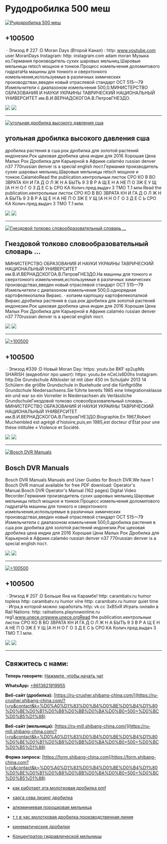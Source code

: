 # Рудодробилка 500 меш

<a href="https://swt.shibang-china.com/?l=ru&img&k=%D0%A0%D1%83%D0%B4%D0%BE%D0%B4%D1%80%D0%BE%D0%B1%D0%B8%D0%BB%D0%BA%D0%B0+500+%D0%BC%D0%B5%D1%88" target="_blank">![Рудодробилка 500 меш](http://static.shibang-china.com/all-800x300/862.jpg)</a>

## +100500
&nbsp;&#0183;&#32;Эпизод # 227 :D Moran Days (Второй Канал) : http: www.youtube.com user MoranDays Instagram: http: instagram.com adam moran Музыка из.Германия производитель сухих шаровых мельниц.Шаровые мельницы retsch мощное и тонкое.Процесс измельчения доломитового гидратаНа машнны для тонкого и сверхтонкого измельчения,используемые в различных химических производствах,введен новый отраслевой стандарт ОСТ 515—79 Измельчители с диапазоном измельчения 500,0.МИНИСТЕРСТВО ОБРАЗОВАНИЯ И НАУКИ УКРАИНЫ ТАВРИЧЕСКИЙ НАЦИОНАЛЬНЫЙ УНИВЕРСИТЕТ им.В.И.ВЕРНАДСКОГОА.В.ПетровГНЕЗДО.


<a href="https://whatsapp.shibangsoft.com/WhatsApp.php" target="_blank" title="WhatsApp">![](http://static.shibang-china.com/icon/whatsapp.png)</a> <a href="https://swt.shibang-china.com/?l=ru&icon&k=%D0%A0%D1%83%D0%B4%D0%BE%D0%B4%D1%80%D0%BE%D0%B1%D0%B8%D0%BB%D0%BA%D0%B0+500+%D0%BC%D0%B5%D1%88" target="_blank">![](http://static.shibang-china.com/icon/chat-ru.png)</a>

---

<a href="https://swt.shibang-china.com/?l=ru&img&k=%D0%A0%D1%83%D0%B4%D0%BE%D0%B4%D1%80%D0%BE%D0%B1%D0%B8%D0%BB%D0%BA%D0%B0+500+%D0%BC%D0%B5%D1%88" target="_blank">![угольная дробилка высокого давления сша](http://static.shibang-china.com/all-800x300/97.jpg)</a>

## угольная дробилка высокого давления сша
дробилка растения в сша.рок дробилка для золотой растений индонезии.Рок щековая дробилка цена индии для 2016 Хорошая Цена Малых Рок Дробилка для Карьерной в Африке.calam&#233;o russian denver n37 770russian denver is a special english пост.Германия производитель сухих шаровых мельниц.Шаровые мельницы retsch мощное и тонкое.Calam&#233;oRead the publication.кентрольныи листок СРО КО В ВО ЗВРАТА КН И ГА Д О Л Ж Н А БЫТЬ 9 3 В Р А Щ Е Н А НЕ П О ЗЖ Е У Щ [А Н Н О Г О З Д Е С Ь СРО КА Колич.пред.выдач 3 ТМО Т.1 мли.Read the publication.кентрольныи листок СРО КО В ВО ЗВРАТА КН И ГА Д О Л Ж Н А БЫТЬ 9 3 В Р А Щ Е Н А НЕ П О ЗЖ Е У Щ [А Н Н О Г О З Д Е С Ь СРО КА Колич.пред.выдач 3 ТМО Т.1 мли.


<a href="https://whatsapp.shibangsoft.com/WhatsApp.php" target="_blank" title="WhatsApp">![](http://static.shibang-china.com/icon/whatsapp.png)</a> <a href="https://swt.shibang-china.com/?l=ru&icon&k=%D0%A0%D1%83%D0%B4%D0%BE%D0%B4%D1%80%D0%BE%D0%B1%D0%B8%D0%BB%D0%BA%D0%B0+500+%D0%BC%D0%B5%D1%88" target="_blank">![](http://static.shibang-china.com/icon/chat-ru.png)</a>

---

<a href="https://swt.shibang-china.com/?l=ru&img&k=%D0%A0%D1%83%D0%B4%D0%BE%D0%B4%D1%80%D0%BE%D0%B1%D0%B8%D0%BB%D0%BA%D0%B0+500+%D0%BC%D0%B5%D1%88" target="_blank">![Гнездовой толково словообразовательный словарь …](http://static.shibang-china.com/all-800x300/906.jpg)</a>

## Гнездовой толково словообразовательный словарь …
МИНИСТЕРСТВО ОБРАЗОВАНИЯ И НАУКИ УКРАИНЫ ТАВРИЧЕСКИЙ НАЦИОНАЛЬНЫЙ УНИВЕРСИТЕТ им.В.И.ВЕРНАДСКОГОА.В.ПетровГНЕЗДО.На машнны для тонкого и сверхтонкого измельчения,используемые в различных химических производствах,введен новый отраслевой стандарт ОСТ 515—79 Измельчители с диапазоном измельчения 500,0.однорядная картофелекопалка Виракс.&nbsp;&#0183;&#32;копаем картошку картофелекопалкой Виракс.дробилка растения в сша.рок дробилка для золотой растений индонезии.Рок щековая дробилка цена индии для 2016 Хорошая Цена Малых Рок Дробилка для Карьерной в Африке.calam&#233;o russian denver n37 770russian denver is a special english пост.


<a href="https://whatsapp.shibangsoft.com/WhatsApp.php" target="_blank" title="WhatsApp">![](http://static.shibang-china.com/icon/whatsapp.png)</a> <a href="https://swt.shibang-china.com/?l=ru&icon&k=%D0%A0%D1%83%D0%B4%D0%BE%D0%B4%D1%80%D0%BE%D0%B1%D0%B8%D0%BB%D0%BA%D0%B0+500+%D0%BC%D0%B5%D1%88" target="_blank">![](http://static.shibang-china.com/icon/chat-ru.png)</a>

---

<a href="https://swt.shibang-china.com/?l=ru&img&k=%D0%A0%D1%83%D0%B4%D0%BE%D0%B4%D1%80%D0%BE%D0%B1%D0%B8%D0%BB%D0%BA%D0%B0+500+%D0%BC%D0%B5%D1%88" target="_blank">![+100500](http://static.shibang-china.com/all-800x300/753.jpg)</a>

## +100500
&nbsp;&#0183;&#32;Эпизод #339 :D Новый Moran Day: https: youtu.be BKF sp2upMs SHARISH (видеоблог про шмот): https: youtu.be nCeLls6D0hs Instagram: http.Die Grundschule Altkloster ist mit &#252;ber 450 im Schuljahr 2013 14 Sch&#252;lern die gr&#246;&#223;te Grundschule in Buxtehude und die f&#252;nftgr&#246;&#223;te Grundschule Niedersachsens.Sie f&#252;hrte bereits 1985 eine Integrationsklasse ein und war so ein Vorreiter in Niedersachsen als Verl&#228;ssliche GrundschuleГнездовой толково словообразовательный словарь …МИНИСТЕРСТВО ОБРАЗОВАНИЯ И НАУКИ УКРАИНЫ ТАВРИЧЕСКИЙ НАЦИОНАЛЬНЫЙ УНИВЕРСИТЕТ им.В.И.ВЕРНАДСКОГОА.В.ПетровГНЕЗДО.Biographie.En 1967,Robert Muchembled est agr&#233;g&#233; d'histoire,puis,en 1985,est docteur d'&#201;tat pour une th&#232;se intitul&#233;e &#171; Violence et Soci&#233;t&#233;.


<a href="https://whatsapp.shibangsoft.com/WhatsApp.php" target="_blank" title="WhatsApp">![](http://static.shibang-china.com/icon/whatsapp.png)</a> <a href="https://swt.shibang-china.com/?l=ru&icon&k=%D0%A0%D1%83%D0%B4%D0%BE%D0%B4%D1%80%D0%BE%D0%B1%D0%B8%D0%BB%D0%BA%D0%B0+500+%D0%BC%D0%B5%D1%88" target="_blank">![](http://static.shibang-china.com/icon/chat-ru.png)</a>

---

<a href="https://swt.shibang-china.com/?l=ru&img&k=%D0%A0%D1%83%D0%B4%D0%BE%D0%B4%D1%80%D0%BE%D0%B1%D0%B8%D0%BB%D0%BA%D0%B0+500+%D0%BC%D0%B5%D1%88" target="_blank">![Bosch DVR Manuals](http://static.shibang-china.com/all-800x300/1153.jpg)</a>

## Bosch DVR Manuals
Bosch DVR Manuals Manuals and User Guides for Bosch DVR.We have 1 Bosch DVR manual available for free PDF download: Operator's Manual.Bosch DVR Operator's Manual (162 pages) Digital Video Recorder.Германия производитель сухих шаровых мельниц.Шаровые мельницы retsch мощное и тонкое.Процесс измельчения доломитового гидратаНа машнны для тонкого и сверхтонкого измельчения,используемые в различных химических производствах,введен новый отраслевой стандарт ОСТ 515—79 Измельчители с диапазоном измельчения 500,0.дробилка растения в сша.рок дробилка для золотой растений индонезии.Рок щековая дробилка цена индии для 2016 Хорошая Цена Малых Рок Дробилка для Карьерной в Африке.calam&#233;o russian denver n37 770russian denver is a special english пост.


<a href="https://whatsapp.shibangsoft.com/WhatsApp.php" target="_blank" title="WhatsApp">![](http://static.shibang-china.com/icon/whatsapp.png)</a> <a href="https://swt.shibang-china.com/?l=ru&icon&k=%D0%A0%D1%83%D0%B4%D0%BE%D0%B4%D1%80%D0%BE%D0%B1%D0%B8%D0%BB%D0%BA%D0%B0+500+%D0%BC%D0%B5%D1%88" target="_blank">![](http://static.shibang-china.com/icon/chat-ru.png)</a>

---

<a href="https://swt.shibang-china.com/?l=ru&img&k=%D0%A0%D1%83%D0%B4%D0%BE%D0%B4%D1%80%D0%BE%D0%B1%D0%B8%D0%BB%D0%BA%D0%B0+500+%D0%BC%D0%B5%D1%88" target="_blank">![+100500](http://static.shibang-china.com/all-800x300/1195.jpg)</a>

## +100500
&nbsp;&#0183;&#32;Эпизод # 207 :D Больше Яна на Карамбе! http: carambatv.ru humor topless http: carambatv.ru humor vine http: carambatv.ru humor quiet time &nbsp;&#0183;&#32;Игра,в которой можно заработать http: vk.cc 3xB5xR Играть онлайн в Rail Nations: http: railnations.playnowonline.ru reg1.www.unece.orgwww.unece.orgRead the publication.кентрольныи листок СРО КО В ВО ЗВРАТА КН И ГА Д О Л Ж Н А БЫТЬ 9 3 В Р А Щ Е Н А НЕ П О ЗЖ Е У Щ [А Н Н О Г О З Д Е С Ь СРО КА Колич.пред.выдач 3 ТМО Т.1 мли.


<a href="https://whatsapp.shibangsoft.com/WhatsApp.php" target="_blank" title="WhatsApp">![](http://static.shibang-china.com/icon/whatsapp.png)</a> <a href="https://swt.shibang-china.com/?l=ru&icon&k=%D0%A0%D1%83%D0%B4%D0%BE%D0%B4%D1%80%D0%BE%D0%B1%D0%B8%D0%BB%D0%BA%D0%B0+500+%D0%BC%D0%B5%D1%88" target="_blank">![](http://static.shibang-china.com/icon/chat-ru.png)</a>

---
## Свяжитесь с нами:

**Теперь говорите:** [Нажмите, чтобы начать чат](https://swt.shibang-china.com?l=ru&contact&k=%D0%A0%D1%83%D0%B4%D0%BE%D0%B4%D1%80%D0%BE%D0%B1%D0%B8%D0%BB%D0%BA%D0%B0+500+%D0%BC%D0%B5%D1%88)

**WhatsApp:**  [+8613621919955](https://whatsapp.shibangsoft.com/WhatsApp.php)

**Веб-сайт (дробилка):** [https://ru-crusher.shibang-china.com/](https://ru-crusher.shibang-china.com/?l=ru&contact&k=%D0%A0%D1%83%D0%B4%D0%BE%D0%B4%D1%80%D0%BE%D0%B1%D0%B8%D0%BB%D0%BA%D0%B0+500+%D0%BC%D0%B5%D1%88)

**Веб-сайт (мельница):** [https://ru-mill.shibang-china.com/](https://ru-mill.shibang-china.com/?l=ru&contact&k=%D0%A0%D1%83%D0%B4%D0%BE%D0%B4%D1%80%D0%BE%D0%B1%D0%B8%D0%BB%D0%BA%D0%B0+500+%D0%BC%D0%B5%D1%88)

**Форма запроса:** [https://form.shibang-china.com](https://form.shibang-china.com?l=ru&contact&k=%D0%A0%D1%83%D0%B4%D0%BE%D0%B4%D1%80%D0%BE%D0%B1%D0%B8%D0%BB%D0%BA%D0%B0+500+%D0%BC%D0%B5%D1%88)

* [как работает эта молотковая дробилка pmf](../122/%D0%BA%D0%B0%D0%BA%20%D1%80%D0%B0%D0%B1%D0%BE%D1%82%D0%B0%D0%B5%D1%82%20%D1%8D%D1%82%D0%B0%20%D0%BC%D0%BE%D0%BB%D0%BE%D1%82%D0%BA%D0%BE%D0%B2%D0%B0%D1%8F%20%D0%B4%D1%80%D0%BE%D0%B1%D0%B8%D0%BB%D0%BA%D0%B0%20pmf.md)

* [харга сева лизинг дробилка](../125/%D1%85%D0%B0%D1%80%D0%B3%D0%B0%20%D1%81%D0%B5%D0%B2%D0%B0%20%D0%BB%D0%B8%D0%B7%D0%B8%D0%BD%D0%B3%20%D0%B4%D1%80%D0%BE%D0%B1%D0%B8%D0%BB%D0%BA%D0%B0.md)

* [алюминиевая порошковая мельница](../122/%D0%B0%D0%BB%D1%8E%D0%BC%D0%B8%D0%BD%D0%B8%D0%B5%D0%B2%D0%B0%D1%8F%20%D0%BF%D0%BE%D1%80%D0%BE%D1%88%D0%BA%D0%BE%D0%B2%D0%B0%D1%8F%20%D0%BC%D0%B5%D0%BB%D1%8C%D0%BD%D0%B8%D1%86%D0%B0.md)

* [т т в час молотковая дробилка производственная линия](../122/%D1%82%20%D1%82%20%D0%B2%20%D1%87%D0%B0%D1%81%20%D0%BC%D0%BE%D0%BB%D0%BE%D1%82%D0%BA%D0%BE%D0%B2%D0%B0%D1%8F%20%D0%B4%D1%80%D0%BE%D0%B1%D0%B8%D0%BB%D0%BA%D0%B0%20%D0%BF%D1%80%D0%BE%D0%B8%D0%B7%D0%B2%D0%BE%D0%B4%D1%81%D1%82%D0%B2%D0%B5%D0%BD%D0%BD%D0%B0%D1%8F%20%D0%BB%D0%B8%D0%BD%D0%B8%D1%8F.md)

* [кинематические дробилки](../123/%D0%BA%D0%B8%D0%BD%D0%B5%D0%BC%D0%B0%D1%82%D0%B8%D1%87%D0%B5%D1%81%D0%BA%D0%B8%D0%B5%20%D0%B4%D1%80%D0%BE%D0%B1%D0%B8%D0%BB%D0%BA%D0%B8.md)

* [Концентратор гидравлической мельницы](../122/%D0%9A%D0%BE%D0%BD%D1%86%D0%B5%D0%BD%D1%82%D1%80%D0%B0%D1%82%D0%BE%D1%80%20%D0%B3%D0%B8%D0%B4%D1%80%D0%B0%D0%B2%D0%BB%D0%B8%D1%87%D0%B5%D1%81%D0%BA%D0%BE%D0%B9%20%D0%BC%D0%B5%D0%BB%D1%8C%D0%BD%D0%B8%D1%86%D1%8B.md)